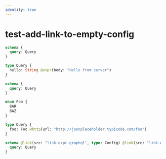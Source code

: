 ```yaml
---
identity: true
---
```


# test-add-link-to-empty-config

```graphql @file:link-expr.graphql
schema {
  query: Query
}

type Query {
  hello: String @expr(body: "Hello from server")
}
```

```graphql @file:link-enum.graphql
schema {
  query: Query
}

enum Foo {
  BAR
  BAZ
}

type Query {
  foo: Foo @http(url: "http://jsonplaceholder.typicode.com/foo")
}
```

```graphql @config
schema @link(src: "link-expr.graphql", type: Config) @link(src: "link-enum.graphql", type: Config) {
  query: Query
}
```
